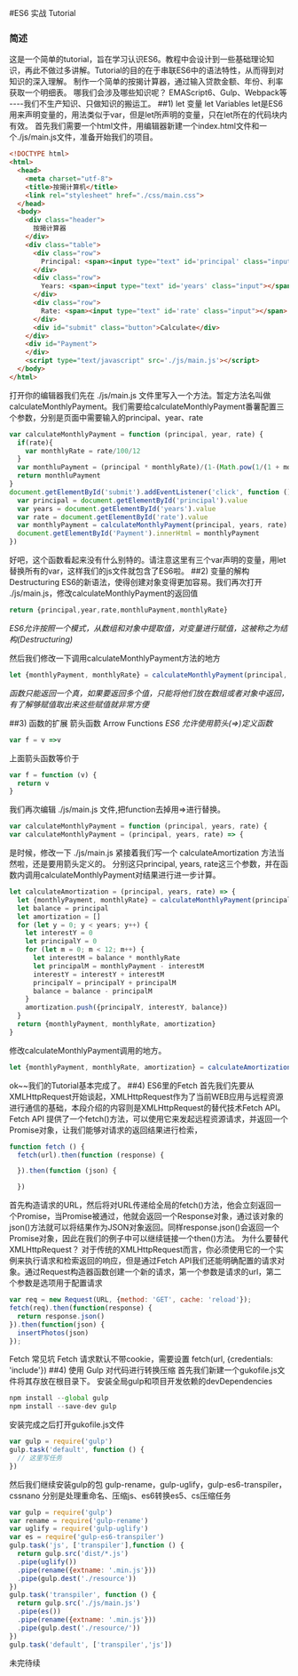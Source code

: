 #ES6 实战 Tutorial
### 简述
  这是一个简单的tutorial，旨在学习认识ES6。教程中会设计到一些基础理论知识，再此不做过多讲解。Tutorial的目的在于串联ES6中的语法特性，从而得到对知识的深入理解。
  制作一个简单的按揭计算器，通过输入贷款金额、年份、利率获取一个明细表。
  哪我们会涉及哪些知识呢？
  EMAScript6、Gulp、Webpack等
  ----我们不生产知识、只做知识的搬运工。
##1) let 变量 let Variables
let是ES6 用来声明变量的，用法类似于var，但是let所声明的变量，只在let所在的代码块内有效。
首先我们需要一个html文件，用编辑器新建一个index.html文件和一个./js/main.js文件，准备开始我们的项目。
```html
<!DOCTYPE html>
<html>
  <head>
    <meta charset="utf-8">
    <title>按揭计算机</title>
    <link rel="stylesheet" href="./css/main.css">
  </head>
  <body>
    <div class="header">
      按揭计算器
    </div>
    <div class="table">
      <div class="row">
        Principal: <span><input type="text" id='principal' class="input"></span>
      </div>
      <div class="row">
        Years: <span><input type="text" id='years' class="input"></span>
      </div>
      <div class="row">
        Rate: <span><input type="text" id='rate' class="input"></span>
      </div>
      <div id="submit" class="button">Calculate</div>
    </div>
    <div id="Payment">
    </div>
    <script type="text/javascript" src='./js/main.js'></script>
  </body>
</html>
```
打开你的编辑器我们先在 ./js/main.js 文件里写入一个方法。暂定方法名叫做calculateMonthlyPayment。我们需要给calculateMonthlyPayment番薯配置三个参数，分别是页面中需要输入的principal、year、rate

```javascript
var calculateMonthlyPayment = function (principal, year, rate) {
  if(rate){
    var monthlyRate = rate/100/12
  }
  var monthluPayment = (principal * monthlyRate)/(1-(Math.pow(1/(1 + monthlyRate), years * 12)))
  return monthluPayment
}
document.getElementById('submit').addEventListener('click', function () {
  var principal = document.getElementById('principal').value
  var years = document.getElementById('years').value
  var rate = document.getElementById('rate').value
  var monthlyPayment = calculateMonthlyPayment(principal, years, rate)
  document.getElementById('Payment').innerHtml = monthlyPayment
})
```
好吧，这个函数看起来没有什么别特的。请注意这里有三个var声明的变量，用let替换所有的var，这样我们的js文件就包含了ES6啦。
##2) 变量的解构 Destructuring
ES6的新语法，使得创建对象变得更加容易。我们再次打开 ./js/main.js，修改calculateMonthlyPayment的返回值
```javascript
return {principal,year,rate,monthluPayment,monthlyRate}
```

*ES6允许按照一个模式，从数组和对象中提取值，对变量进行赋值，这被称之为结构(Destructuring)*

然后我们修改一下调用calculateMonthlyPayment方法的地方
```javascript
let {monthlyPayment, monthlyRate} = calculateMonthlyPayment(principal, year, rate)
```
*函数只能返回一个真，如果要返回多个值，只能将他们放在数组或者对象中返回，有了解够赋值取出来这些赋值就非常方便*

##3) 函数的扩展 箭头函数 Arrow Functions
*ES6 允许使用箭头(=>)定义函数*
```javascript
var f = v =>v
```
上面箭头函数等价于
```javascript
var f = function (v) {
  return v
}
```
我们再次编辑 ./js/main.js 文件,把function去掉用=>进行替换。
```javascript
var calculateMonthlyPayment = function (principal, years, rate) {
var calculateMonthlyPayment = (principal, years, rate) => {
```
是时候，修改一下 ./js/main.js 紧接着我们写一个 calculateAmortization 方法当然啦，还是要用箭头定义的。
分别这只principal, years, rate这三个参数，并在函数内调用calculateMonthlyPayment对结果进行进一步计算。
```javascript
let calculateAmortization = (principal, years, rate) => {
  let {monthlyPayment, monthlyRate} = calculateMonthlyPayment(principal, years, rate)
  let balance = principal
  let amortization = []
  for (let y = 0; y < years; y++) {
    let interestY = 0
    let principalY = 0
    for (let m = 0; m < 12; m++) {
      let interestM = balance * monthlyRate
      let principalM = monthlyPayment - interestM
      interestY = interestY + interestM
      principalY = principalY + principalM
      balance = balance - principalM
    }
    amortization.push({principalY, interestY, balance})
  }
  return {monthlyPayment, monthlyRate, amortization}
}
```
修改calculateMonthlyPayment调用的地方。
```javascript
let {monthlyPayment, monthlyRate, amortization} = calculateAmortization(principal, years, rate)
```
ok~~我们的Tutorial基本完成了。
##4) ES6里的Fetch
首先我们先要从XMLHttpRequest开始谈起，XMLHttpRequest作为了当前WEB应用与远程资源进行通信的基础，本段介绍的内容则是XMLHttpRequest的替代技术Fetch API。
Fetch API 提供了一个fetch()方法，可以使用它来发起远程资源请求，并返回一个Promise对象，让我们能够对请求的返回结果进行检索，
```javascript
function fetch () {
  fetch(url).then(function (response) {

  }).then(function (json) {

  })

```
首先构造请求的URL，然后将对URL传递给全局的fetch()方法，他会立刻返回一个Promise，当Promise被通过，他就会返回一个Response对象，通过该对象的json()方法就可以将结果作为JSON对象返回。同样response.json()会返回一个Promise对象，因此在我们的例子中可以继续链接一个then()方法。
为什么要替代XMLHttpRequest？
对于传统的XMLHttpRequest而言，你必须使用它的一个实例来执行请求和检索返回的响应，但是通过Fetch API我们还能明确配置的请求对象。通过Request构造器函数创建一个新的请求，第一个参数是请求的url，第二个参数是选项用于配置请求
```javascript
var req = new Request(URL, {method: 'GET', cache: 'reload'});
fetch(req).then(function(response) {
  return response.json()
}).then(function(json) {
  insertPhotos(json)
});
```
Fetch 常见坑
Fetch 请求默认不带cookie，需要设置 fetch(url, {credentials: 'include'})
##4) 使用 Gulp 对代码进行转换压缩
首先我们新建一个gukofile.js文件将其存放在根目录下。
安装全局gulp和项目开发依赖的devDependencies
```javascript
npm install --global gulp
npm install --save-dev gulp
```
安装完成之后打开gukofile.js文件
```javascript
var gulp = require('gulp')
gulp.task('default', function () {
  // 这里写任务
})
```
然后我们继续安装gulp的包 gulp-rename，gulp-uglify，gulp-es6-transpiler，cssnano
分别是处理重命名、压缩js、es6转换es5、cs压缩任务
```javascript
var gulp = require('gulp')
var rename = require('gulp-rename')
var uglify = require('gulp-uglify')
var es = require('gulp-es6-transpiler')
gulp.task('js', ['transpiler'],function () {
  return gulp.src('dist/*.js')
  .pipe(uglify())
  .pipe(rename({extname: '.min.js'}))
  .pipe(gulp.dest('./resource'))
})
gulp.task('transpiler', function () {
  return gulp.src('./js/main.js')
  .pipe(es())
  .pipe(rename({extname: '.min.js'}))
  .pipe(gulp.dest('./resource/'))
})
gulp.task('default', ['transpiler','js'])

```
未完待续
